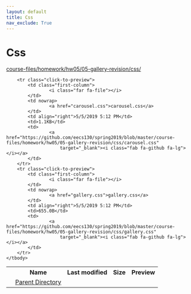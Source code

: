 ```yaml
---
layout: default
title: Css
nav_exclude: True
---
```


# Css

[course-files/homework/hw05/05-gallery-revision/css/](.)

<table class="tbl-files">
    <tbody>
        <tr>
            <th valign="top"></th>
            <th>Name</th>
            <th>Last modified</th>
            <th>Size</th>
            <th>Preview</th>
        </tr>
        <tr>
            <td valign="top">
                <i class="fa fa-folder-open"></i>
            </td>
            <td><a href="../">Parent Directory</a></td>
            <td>&nbsp;</td>
            <td>&nbsp;</td>
            <td>&nbsp;</td>
        </tr>

        <tr class="click-to-preview">
            <td class="first-column">
                    <i class="far fa-file"></i>
            </td>
            <td nowrap>
                    <a href="carousel.css">carousel.css</a>
            </td>
            <td align="right">5/5/2019 5:12 PM</td>
            <td>1.1KB</td>
            <td>
                    <a href="https://github.com/eecs130/spring2019/blob/master/course-files/homework/hw05/05-gallery-revision/css/carousel.css"
                        target="_blank"><i class="fab fa-github fa-lg"></i></a>
            </td>
        </tr>
        <tr class="click-to-preview">
            <td class="first-column">
                    <i class="far fa-file"></i>
            </td>
            <td nowrap>
                    <a href="gallery.css">gallery.css</a>
            </td>
            <td align="right">5/5/2019 5:12 PM</td>
            <td>655.0B</td>
            <td>
                    <a href="https://github.com/eecs130/spring2019/blob/master/course-files/homework/hw05/05-gallery-revision/css/gallery.css"
                        target="_blank"><i class="fab fa-github fa-lg"></i></a>
            </td>
        </tr>
    </tbody>
</table>

